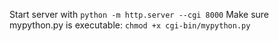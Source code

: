 Start server with `python -m http.server --cgi 8000`
Make sure mypython.py is executable: `chmod +x cgi-bin/mypython.py`
